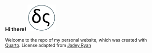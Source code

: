 ### Hi there!   <img src="assets/img/logods2.webp" alt="Logo for Deri Siswara&apos;s personal website" height="85"/>

Welcome to the repo of my personal website, which was created with [Quarto](https://quarto.org/). License adapted from [Jadey Ryan](https://jadeyryan.com/license)
